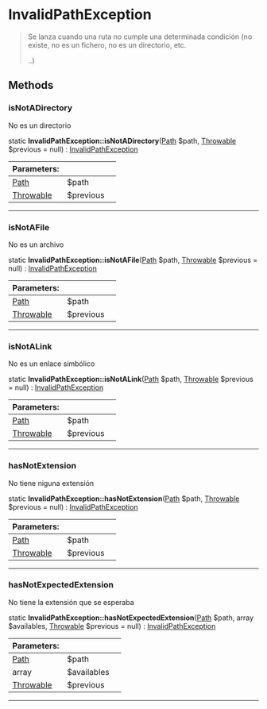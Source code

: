 
                                                                                                                                            
    
# InvalidPathException


> Se lanza cuando una ruta no cumple una determinada condición
(no existe, no es un fichero, no es un directorio, etc.
>
> ..)








## Methods

### isNotADirectory
No es un directorio


static **InvalidPathException::isNotADirectory**([Path](../../../../Path.md) $path, [Throwable](../../../../Throwable.md) $previous = null) : [InvalidPathException](../../../../InvalidPathException.md)


|Parameters: | | |
| --- | --- | --- |
|[Path](../../../../Path.md) |$path |  |
|[Throwable](../../../../Throwable.md) |$previous |  |

---


### isNotAFile
No es un archivo


static **InvalidPathException::isNotAFile**([Path](../../../../Path.md) $path, [Throwable](../../../../Throwable.md) $previous = null) : [InvalidPathException](../../../../InvalidPathException.md)


|Parameters: | | |
| --- | --- | --- |
|[Path](../../../../Path.md) |$path |  |
|[Throwable](../../../../Throwable.md) |$previous |  |

---


### isNotALink
No es un enlace simbólico


static **InvalidPathException::isNotALink**([Path](../../../../Path.md) $path, [Throwable](../../../../Throwable.md) $previous = null) : [InvalidPathException](../../../../InvalidPathException.md)


|Parameters: | | |
| --- | --- | --- |
|[Path](../../../../Path.md) |$path |  |
|[Throwable](../../../../Throwable.md) |$previous |  |

---


### hasNotExtension
No tiene niguna extensión


static **InvalidPathException::hasNotExtension**([Path](../../../../Path.md) $path, [Throwable](../../../../Throwable.md) $previous = null) : [InvalidPathException](../../../../InvalidPathException.md)


|Parameters: | | |
| --- | --- | --- |
|[Path](../../../../Path.md) |$path |  |
|[Throwable](../../../../Throwable.md) |$previous |  |

---


### hasNotExpectedExtension
No tiene la extensión que se esperaba


static **InvalidPathException::hasNotExpectedExtension**([Path](../../../../Path.md) $path, array $availables, [Throwable](../../../../Throwable.md) $previous = null) : [InvalidPathException](../../../../InvalidPathException.md)


|Parameters: | | |
| --- | --- | --- |
|[Path](../../../../Path.md) |$path |  |
|array |$availables |  |
|[Throwable](../../../../Throwable.md) |$previous |  |

---


                                                                                                                                                                                                                                                                                                                                                                                                            
    
                                                                                                                                                                                                                                                                             
                